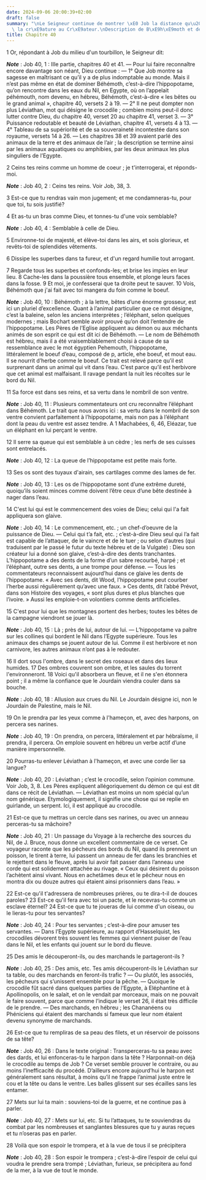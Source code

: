 ```yaml
---
date: 2024-09-06 20:00:39+02:00
draft: false
summary: "\nLe Seigneur continue de montrer \xE0 Job la distance qu\u2019il y a de\
  \ la cr\xE9ature au Cr\xE9ateur.\nDescription de B\xE9h\xE9moth et de L\xE9viathan.\n"
title: Chapitre 40
---
```





1 Or, répondant à Job du milieu d'un tourbillon, le Seigneur dit:

***Note*** :  Job 40, 1 : IIIe partie, chapitres 40 et 41. ― Pour lui faire reconnaître encore davantage son néant, Dieu continue : ― 1° Que Job montre sa sagesse en maîtrisant ce qu’il y a de plus indomptable au monde. Mais il n’est pas même en état de dominer Béhémoth, c’est-à-dire l’hippopotame, qu’on rencontre dans les eaux du Nil, en Egypte, où on l’appelait péhémouth, nom devenu, en hébreu, Béhémoth, c’est-à-dire « les bêtes ou le grand animal », chapitre 40, versets 2 à 19. ― 2° Il ne peut dompter non plus Léviathan, mot qui désigne le crocodile ; combien moins peut-il donc lutter contre Dieu, du chapitre 40, verset 20 au chapitre 41, verset 3. ― 3° Puissance redoutable et beauté de Léviathan, chapitre 41, versets 4 à 13. ― 4° Tableau de sa supériorité et de sa souveraineté incontestée dans son royaume, versets 14 à 26. ― Les chapitres 38 et 39 avaient parlé des animaux de la terre et des animaux de l’air ; la description se termine ainsi par les animaux aquatiques ou amphibies, par les deux animaux les plus
singuliers de l’Egypte.


2 Ceins tes reins comme un homme de coeur ; je t'interrogerai, et réponds-moi.

***Note*** :  Job 40, 2 : Ceins tes reins. Voir Job, 38, 3.


3 Est-ce que tu rendras vain mon jugement; et me condamneras-tu, pour que toi, tu sois justifié?


4 Et as-tu un bras comme Dieu, et tonnes-tu d'une voix semblable?

***Note*** :  Job 40, 4 : Semblable à celle de Dieu.

5 Environne-toi de majesté, et élève-toi dans les airs, et sois glorieux, et revêts-toi de splendides vêtements.


6 Dissipe les superbes dans ta fureur, et d'un regard humilie tout arrogant.


7 Regarde tous les superbes et confonds-les; et brise les impies en leur lieu. 8 Cache-les dans la poussière tous ensemble, et plonge leurs faces dans la fosse. 9 Et moi, je confesserai que ta droite peut te sauver. 10 Vois, Béhémoth que j'ai fait avec toi mangera du foin comme le boeuf.

***Note*** :  Job 40, 10 : Béhémoth ; à la lettre, bêtes d’une énorme grosseur, est ici un pluriel d’excellence. Quant à l’animal particulier que ce mot désigne, c’est la baleine, selon les anciens interprètes ; l’éléphant, selon quelques modernes ; mais Bochart semble avoir prouvé qu’on doit l’entendre de l’hippopotame. Les Pères de l’Eglise appliquent au démon ou aux méchants animés de son esprit ce qui est dit ici de Béhémoth. ― Le nom de Béhémoth est hébreu, mais il a été vraisemblablement choisi à cause de sa ressemblance avec le mot égyptien Pehemouth, l’hippopotame, littéralement le boeuf d’eau, composé de p, article, ehe boeuf, et mout eau. Il se nourrit d’herbe comme le boeuf. Ce trait est relevé parce qu’il est surprenant dans un animal qui vit dans l’eau. C’est parce qu’il est herbivore que cet animal est malfaisant. Il ravage pendant la nuit les récoltes sur le bord du Nil.

11 Sa force est dans ses reins, et sa vertu dans le nombril de son ventre.

***Note*** :  Job 40, 11 : Plusieurs commentateurs ont cru reconnaître l’éléphant dans Béhémoth. Le trait que nous avons ici : sa vertu dans le nombril de son ventre convient parfaitement à l’hippopotame, mais non pas à l’éléphant dont la peau du ventre est assez tendre. A 1 Machabées, 6, 46, Eléazar, tue un éléphant en lui perçant le ventre.

12 Il serre sa queue qui est semblable à un cèdre ; les nerfs de ses cuisses sont entrelacés.

***Note*** :  Job 40, 12 : La queue de l’hippopotame est petite mais forte.

13 Ses os sont des tuyaux d'airain, ses cartilages comme des lames de fer.

***Note*** :  Job 40, 13 : Les os de l’hippopotame sont d’une extrême dureté, quoiqu’ils soient minces comme doivent l’être ceux d’une bête destinée à nager dans l’eau.

14 C'est lui qui est le commencement des voies de Dieu; celui qui l'a fait appliquera son glaive.

***Note*** :  Job 40, 14 : Le commencement, etc. ; un chef-d’oeuvre de la puissance de Dieu. ― Celui qui t’a fait, etc. ; c’est-à-dire Dieu seul qui l’a fait est capable de l’attaquer, de le vaincre et de le tuer ; ou selon d’autres (qui traduisent par le passé le futur du texte hébreu et de la Vulgate) : Dieu son créateur lui a donné son glaive, c’est-à-dire des dents tranchantes. L’hippopotame a des dents de la forme d’un sabre recourbé, harpé ; et l’éléphant, outre ses dents, a une trompe pour défense. ― Tous les commentateurs reconnaissent aujourd’hui dans ce glaive les dents de l’hippopotame. « Avec ses dents, dit Wood, l’hippopotame peut courber l’herbe aussi régulièrement qu’avec une faux. » Ces dents, dit l’abbé Prévot, dans son Histoire des voyages, « sont plus dures et plus blanches que l’ivoire. » Aussi les emploie-t-on volontiers comme dents artificielles.


15 C'est pour lui que les montagnes portent des herbes; toutes les bêtes de la campagne viendront se jouer là.

***Note*** :  Job 40, 15 : Là ; près de lui, autour de lui. ― L’hippopotame va paître sur les collines qui bordent le Nil dans l’Egypte supérieure. Tous les animaux des champs se jouent autour de lui. Comme il est herbivore et non carnivore, les autres animaux n’ont pas à le redouter.

16 Il dort sous l'ombre, dans le secret des roseaux et dans des lieux humides. 17 Des ombres couvrent son ombre, et les saules du torrent l'environneront. 18 Voici qu'il absorbera un fleuve, et il ne s'en étonnera point ; il a même la confiance que le Jourdain viendra couler dans sa bouche.

***Note*** :  Job 40, 18 : Allusion aux crues du Nil. Le Jourdain désigne ici, non le Jourdain de Palestine, mais le Nil.

19 On le prendra par les yeux comme à l'hameçon, et, avec des harpons, on percera ses narines.

***Note*** :  Job 40, 19 : On prendra, on percera, littéralement et par hébraïsme, il prendra, il percera. On emploie souvent en hébreu un verbe actif d’une manière impersonnelle.

20 Pourras-tu enlever Léviathan à l'hameçon, et avec une corde lier sa langue?

***Note*** :  Job 40, 20 : Léviathan ; c’est le crocodile, selon l’opinion commune. Voir Job, 3, 8. Les Pères expliquent allégoriquement du démon ce qui est dit dans ce récit de Léviathan. ― Léviathan est moins un nom spécial qu’un nom générique. Etymologiquement, il signifie une chose qui se replie en guirlande, un serpent. Ici, il est appliqué au crocodile.

21 Est-ce que tu mettras un cercle dans ses narines, ou avec un anneau perceras-tu sa mâchoire?

***Note*** :  Job 40, 21 : Un passage du Voyage à la recherche des sources du Nil, de J. Bruce, nous donne un excellent commentaire de ce verset. Ce voyageur raconte que les pêcheurs des bords du Nil, quand ils prennent un poisson, le tirent à terre, lui passent un anneau de fer dans les branchies et le rejettent dans le fleuve, après lui avoir fait passer dans l’anneau une corde qui est solidement attachée au rivage. « Ceux qui désirent du poisson l’achètent ainsi vivant. Nous en achetâmes deux et le pêcheur nous en montra dix ou douze autres qui étaient ainsi prisonniers dans l’eau. »

22 Est-ce qu'il t'adressera de nombreuses prières, ou te dira-t-il de douces paroles? 23 Est-ce qu'il fera avec toi un pacte, et le recevras-tu comme un esclave éternel? 24 Est-ce que tu te joueras de lui comme d'un oiseau, ou le lieras-tu pour tes servantes?

***Note*** :  Job 40, 24 : Pour tes servantes ; c’est-à-dire pour amuser tes servantes. ― Dans l’Egypte supérieure, au rapport d’Hasselquist, les crocodiles dévorent très souvent les femmes qui viennent puiser de l’eau dans le Nil, et les enfants qui jouent sur le bord du fleuve.


25 Des amis le découperont-ils, ou des marchands le partageront-ils ?

***Note*** :  Job 40, 25 : Des amis, etc. Tes amis découperont-ils le Léviathan sur ta table, ou des marchands en feront-ils trafic ? ― Ou plutôt, les associés, les pêcheurs qui s’unissent ensemble pour la pêche. ― Quoique le crocodile fût sacré dans quelques parties de l’Egypte, à Eléphantine et à Apollinopolis, on le salait, et on le vendait par morceaux, mais on ne pouvait le faire souvent, parce que comme l’indique le verset 26, il était très difficile de le prendre. ― Des marchands, en hébreu ; les Chananéens ou Phéniciens qui étaient des marchands si fameux que leur nom étaient devenu synonyme de marchands.

26 Est-ce que tu rempliras de sa peau des filets, et un réservoir de poissons de sa tête?

***Note*** :  Job 40, 26 : Dans le texte original : Transperceras-tu sa peau avec des dards, et lui enfonceras-tu le harpon dans la tête ? Harponnait-on déjà le crocodile au temps de Job ? Ce verset semble prouver le contraire, ou au moins l’inefficacité du procédé. D’ailleurs encore aujourd’hui le harpon est généralement sans résultat, à moins qu’il ne frappe l’animal juste entre le cou et la tête ou dans le ventre. Les balles glissent sur ses écailles sans les entamer.

27 Mets sur lui ta main : souviens-toi de la guerre, et ne continue pas à parler.

***Note*** :  Job 40, 27 : Mets sur lui, etc. Si tu l’attaques, tu te souviendras du combat par les nombreuses et sanglantes blessures que tu y auras reçues et tu n’oseras pas en parler.

28 Voilà que son espoir le trompera, et à la vue de tous il se précipitera

***Note*** :  Job 40, 28 : Son espoir le trompera ; c’est-à-dire l’espoir de celui qui voudra le prendre sera trompé ; Léviathan, furieux, se précipitera au fond de la mer, à la vue de tout le monde.

